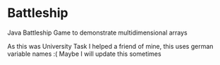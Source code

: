 # Battleship
Java Battleship Game to demonstrate multidimensional arrays

As this was University Task I helped a friend of mine, this uses german variable names :(
Maybe I will update this sometimes
